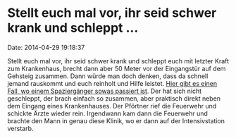 Stellt euch mal vor, ihr seid schwer krank und schleppt \...
============================================================

Date: 2014-04-29 19:18:37

Stellt euch mal vor, ihr seid schwer krank und schleppt euch mit letzter
Kraft zum Krankenhaus, brecht dann aber 50 Meter vor der Eingangstür auf
dem Gehsteig zusammen. Dann würde man doch denken, dass da schnell
jemand rauskommt und euch reinholt und Hilfe leistet. [Hier gibt es
einen Fall, wo einem Spaziergänger sowas passiert
ist](http://www.lawblog.de/index.php/archives/2014/04/25/tod-vor-der-klinikpforte/).
Der hat sich nicht geschleppt, der brach einfach so zusammen, aber
praktisch direkt neben dem Eingang eines Krankenhauses. Der Pförtner
rief die Feuerwehr und schickte Ärzte wieder rein. Irgendwann kam dann
die Feuerwehr und brachte den Mann in genau diese Klinik, wo er dann auf
der Intensivstation verstarb.
